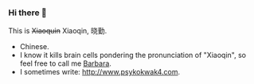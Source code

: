 ### Hi there 👋

This is ~~Xiaoquin~~ Xiaoqin, 晓勤.

- Chinese.
- I know it kills brain cells pondering the pronunciation of "Xiaoqin", so feel free to call me [Barbara](https://en.wikipedia.org/wiki/Barbara_McClintock).
- I sometimes write: http://www.psykokwak4.com.
